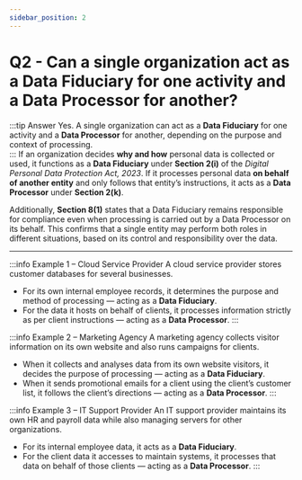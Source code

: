 ```yaml
---
sidebar_position: 2
---
```


# Q2 - Can a single organization act as a Data Fiduciary for one activity and a Data Processor for another?

:::tip Answer
Yes. A single organization can act as a **Data Fiduciary** for one activity and a **Data Processor** for another, depending on the purpose and context of processing.  
:::
If an organization decides **why and how** personal data is collected or used, it functions as a **Data Fiduciary** under **Section 2(i)** of the *Digital Personal Data Protection Act, 2023*. If it processes personal data **on behalf of another entity** and only follows that entity’s instructions, it acts as a **Data Processor** under **Section 2(k)**.  

Additionally, **Section 8(1)** states that a Data Fiduciary remains responsible for compliance even when processing is carried out by a Data Processor on its behalf. This confirms that a single entity may perform both roles in different situations, based on its control and responsibility over the data.

---

:::info Example 1 – Cloud Service Provider
A cloud service provider stores customer databases for several businesses.  
- For its own internal employee records, it determines the purpose and method of processing — acting as a **Data Fiduciary**.  
- For the data it hosts on behalf of clients, it processes information strictly as per client instructions — acting as a **Data Processor**.
:::

:::info Example 2 – Marketing Agency
A marketing agency collects visitor information on its own website and also runs campaigns for clients.  
- When it collects and analyses data from its own website visitors, it decides the purpose of processing — acting as a **Data Fiduciary**.  
- When it sends promotional emails for a client using the client’s customer list, it follows the client’s directions — acting as a **Data Processor**.
:::

:::info Example 3 – IT Support Provider
An IT support provider maintains its own HR and payroll data while also managing servers for other organizations.  
- For its internal employee data, it acts as a **Data Fiduciary**.  
- For the client data it accesses to maintain systems, it processes that data on behalf of those clients — acting as a **Data Processor**.
:::
